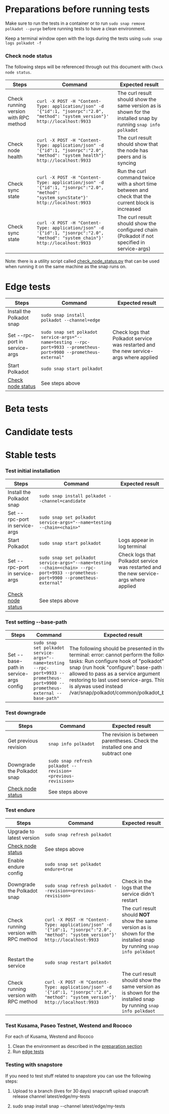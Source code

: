 # Preparations before running tests

Make sure to run the tests in a container or to run `sudo snap remove polkadot --purge` before running tests to have a clean environment.

Keep a terminal window open with the logs during the tests using `sudo snap logs polkadot -f`

### Check node status
The following steps will be referenced through out this document with `Check node status`.

| Steps                                 | Command                                                                                                                               | Expected result |
|---------------------------------------|---------------------------------------------------------------------------------------------------------------------------------------|-----------------|
| Check running version with RPC method | `curl -X POST -H "Content-Type: application/json" -d '{"id":1, "jsonrpc":"2.0", "method": "system_version"}' http://localhost:9933`   | The curl result should show the same version as is shown for the installed snap by running `snap info polkadot` |
| Check node health                     | `curl -X POST -H "Content-Type: application/json" -d '{"id":1, "jsonrpc":"2.0", "method": "system_health"}' http://localhost:9933`    | The curl result should show that the node has peers and is syncing |
| Check sync state                      | `curl -X POST -H "Content-Type: application/json" -d '{"id":1, "jsonrpc":"2.0", "method": "system_syncState"}' http://localhost:9933` | Run the curl command twice with a short time between and check that the current block is increased |
| Check sync state                      | `curl -X POST -H "Content-Type: application/json" -d '{"id":1, "jsonrpc":"2.0", "method": "system_chain"}' http://localhost:9933`     | The curl result should show the configured chain (Polkadot if not specified in service-args) |

Note: there is a utility script called [check_node_status.py](check_node_status.py) that can be used when running it on the same machine as the snap runs on.

# Edge tests
| Steps                                   | Command                                                                                                                             | Expected result |
|-----------------------------------------|-------------------------------------------------------------------------------------------------------------------------------------|-----------------|
| Install the Polkadot snap               | `sudo snap install polkadot --channel=edge`                                                                                         |                 |
| Set --rpc-port in service-args          | `sudo snap set polkadot service-args="--name=testing --rpc-port=9933 --prometheus-port=9900 --prometheus-external"` | Check logs that Polkadot service was restarted and the new service-args where applied |
| Start Polkadot                          | `sudo snap start polkadot`                                                                                                          |                 |
| [Check node status](#Check-node-status) | See steps above                                                                                                                     |                 |

# Beta tests

# Candidate tests

# Stable tests

### Test initial installation

| Steps                                   | Command                                                                                                                             | Expected result |
|-----------------------------------------|-------------------------------------------------------------------------------------------------------------------------------------|-----------------|
| Install the Polkadot snap               | `sudo snap install polkadot --channel=candidate`                                                                                    |                 |
| Set --rpc-port in service-args          | `sudo snap set polkadot service-args="--name=testing --chain=<chain>"`                                                              |                 |
| Start Polkadot                          | `sudo snap start polkadot`                                                                                                          | Logs appear in log terminal |
| Set --rpc-port in service-args          | `sudo snap set polkadot service-args="--name=testing --chain=<chain> --rpc-port=9933 --prometheus-port=9900 --prometheus-external"` | Check logs that Polkadot service was restarted and the new service-args where applied |
| [Check node status](#Check-node-status) | See steps above                                                                                                                     |                 |



### Test setting --base-path

| Steps                                  | Command                                                                                                                         | Expected result |
|----------------------------------------|---------------------------------------------------------------------------------------------------------------------------------|-----------------|
| Set --base-path in service-args config | `sudo snap set polkadot service-args="--name=testing --rpc-port=9933 --prometheus-port=9900 --prometheus-external --base-path"` | The following should be presented in the terminal: error: cannot perform the following tasks: Run configure hook of "polkadot" snap (run hook "configure": base-path is not allowed to pass as a service argument restoring to last used service-args. This path is alywas used instead /var/snap/polkadot/common/polkadot_base.) |

### Test downgrade

| Steps                                   | Command                                                      | Expected result |
|-----------------------------------------|--------------------------------------------------------------|-----------------|
| Get previous revision                   | `snap info polkadot`                                         | The revision is between parentheses. Check the installed one and subtract one |
| Downgrade the Polkadot snap             | `sudo snap refresh polkadot --revision=<previous-revisison>` |                 |
| [Check node status](#Check-node-status) | See steps above                                              |                 |

### Test endure

| Steps                                   | Command                                                                                                                             | Expected result |
|-----------------------------------------|-------------------------------------------------------------------------------------------------------------------------------------|-----------------|
| Upgrade to latest version               | `sudo snap refresh polkadot`                                                                                                        |                 |
| [Check node status](#Check-node-status) | See steps above                                                                                                                     |                 |
| Enable endure config                    | `sudo snap set polkadot endure=true`                                                                                                |                 |
| Downgrade the Polkadot snap             | `sudo snap refresh polkadot --revision=<previous-revisison>`                                                                        | Check in the logs that the service didn't restart |
| Check running version with RPC method   | `curl -X POST -H "Content-Type: application/json" -d '{"id":1, "jsonrpc":"2.0", "method": "system_version"}' http://localhost:9933` | The curl result should __NOT__ show the same version as is shown for the installed snap by running `snap info polkdaot` |
| Restart the service                     | `sudo snap restart polkadot`                                                                                                        | 
| Check running version with RPC method   | `curl -X POST -H "Content-Type: application/json" -d '{"id":1, "jsonrpc":"2.0", "method": "system_version"}' http://localhost:9933` | The curl result should show the same version as is shown for the installed snap by running `snap info polkdaot` |

### Test Kusama, Paseo Testnet, Westend and Rococo

For each of Kusama, Westend and Rococo
1. Clean the environment as described in the [preparation section](#preparations-before-running-tests)
1. Run [edge tests](#test-initial-installation)


### Testing with snapstore

If you need to test stuff related to snapstore you can use the following steps:

1. Upload to a branch (lives for 30 days)
   snapcraft upload <snap>
   snapcraft release <rev> channel latest/edge/my-tests

2. sudo snap install snap --channel latest/edge/my-tests
